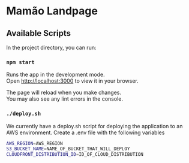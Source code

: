 # Mamão Landpage

## Available Scripts

In the project directory, you can run:

### `npm start`

Runs the app in the development mode.\
Open [http://localhost:3000](http://localhost:3000) to view it in your browser.

The page will reload when you make changes.\
You may also see any lint errors in the console.

### `./deploy.sh`

We currently have a deploy.sh script for deploying the application to an AWS environment. Create a .env file with the following variables

```bash
AWS_REGION=AWS_REGION
S3_BUCKET_NAME=NAME_OF_BUCKET_THAT_WILL_DEPLOY
CLOUDFRONT_DISTRIBUTION_ID=ID_OF_CLOUD_DISTRIBUTION
```
